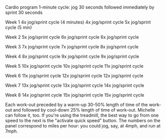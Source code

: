 Cardio program
1-minute cycle: jog 30 seconds followed immediately by sprint 30 seconds

Week 1
4x jog/sprint cycle (4 minutes)
4x jog/sprint cycle
5x jog/sprint cycle (5 min)

Week 2
5x jog/sprint cycle
6x jog/sprint cycle
6x jog/sprint cycle

Week 3
7x jog/sprint cycle
7x jog/sprint cycle
8x jog/sprint cycle

Week 4
8x jog/sprint cycle
9x jog/sprint cycle
9x jog/sprint cycle

Week 5
10x jog/sprint cycle
10x jog/sprint cycle
11x jog/sprint cycle

Week 6
11x jog/sprint cycle
12x jog/sprint cycle
12x jog/sprint cycle

Week 7
13x jog/sprint cycle
13x jog/sprint cycle
14x jog/sprint cycle

Week 8
14x jog/sprint cycle
15x jog/sprint cycle
15x jog/sprint cycle
 
Each work-out preceded by a warm-up 30-50% length of time of the work-out and followed by cool-down 25% length of time of work-out.
Michelle can follow it, too. If you're using the treadmill, the best way to go from one speed to the next is the "activate quick speed" button. The numbers on the panel correspond to miles per hour: you could jog, say, at 4mph, and run at 7mph.
